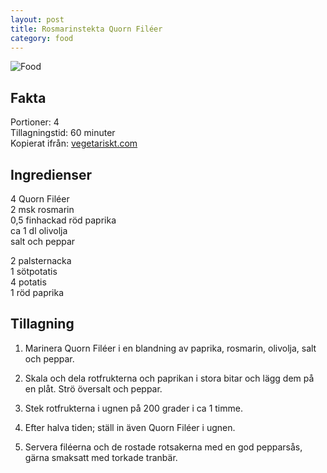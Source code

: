 ```yaml
---
layout: post
title: Rosmarinstekta Quorn Filéer
category: food
---
```


![Food](http://www.vegetariskt.com/sendbinary_visabild.asp?path=recept_bilder/big_2201.jpg&width=450)

Fakta
-----
Portioner: 4  
Tillagningstid: 60 minuter  
Kopierat ifrån: [vegetariskt.com](http://www.vegetariskt.com/visarecept.asp?ReceptID=2201)  

Ingredienser
------------
4 Quorn Filéer  
2 msk rosmarin  
0,5 finhackad röd paprika  
ca 1 dl olivolja  
salt och peppar  

2 palsternacka  
1 sötpotatis  
4 potatis  
1 röd paprika  

Tillagning
----------
1. Marinera Quorn Filéer i en blandning av paprika, rosmarin, olivolja, salt och peppar.

2. Skala och dela rotfrukterna och paprikan i stora bitar och lägg dem på en plåt. Strö översalt och peppar.

3. Stek rotfrukterna i ugnen på 200 grader i ca 1 timme.

4. Efter halva tiden; ställ in även Quorn Filéer i ugnen.

5. Servera filéerna och de rostade rotsakerna med en god pepparsås, gärna smaksatt med torkade tranbär.
